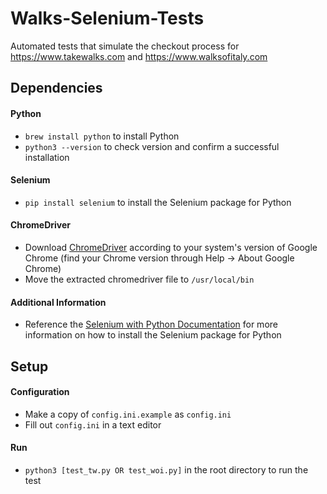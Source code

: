 # Walks-Selenium-Tests
Automated tests that simulate the checkout process for https://www.takewalks.com and https://www.walksofitaly.com


## Dependencies

#### Python
- `brew install python` to install Python
- `python3 --version` to check version and confirm a successful installation

#### Selenium
- `pip install selenium` to install the Selenium package for Python

#### ChromeDriver
- Download [ChromeDriver](https://sites.google.com/a/chromium.org/chromedriver/downloads) according to your system's version of Google Chrome (find your Chrome version through Help -> About Google Chrome)
- Move the extracted chromedriver file to `/usr/local/bin`

#### Additional Information
- Reference the [Selenium with Python Documentation](https://selenium-python.readthedocs.io/installation.html) for more information on how to install the Selenium package for Python


## Setup

#### Configuration
- Make a copy of `config.ini.example` as `config.ini`
- Fill out `config.ini` in a text editor

#### Run
- `python3 [test_tw.py OR test_woi.py]` in the root directory to run the test
